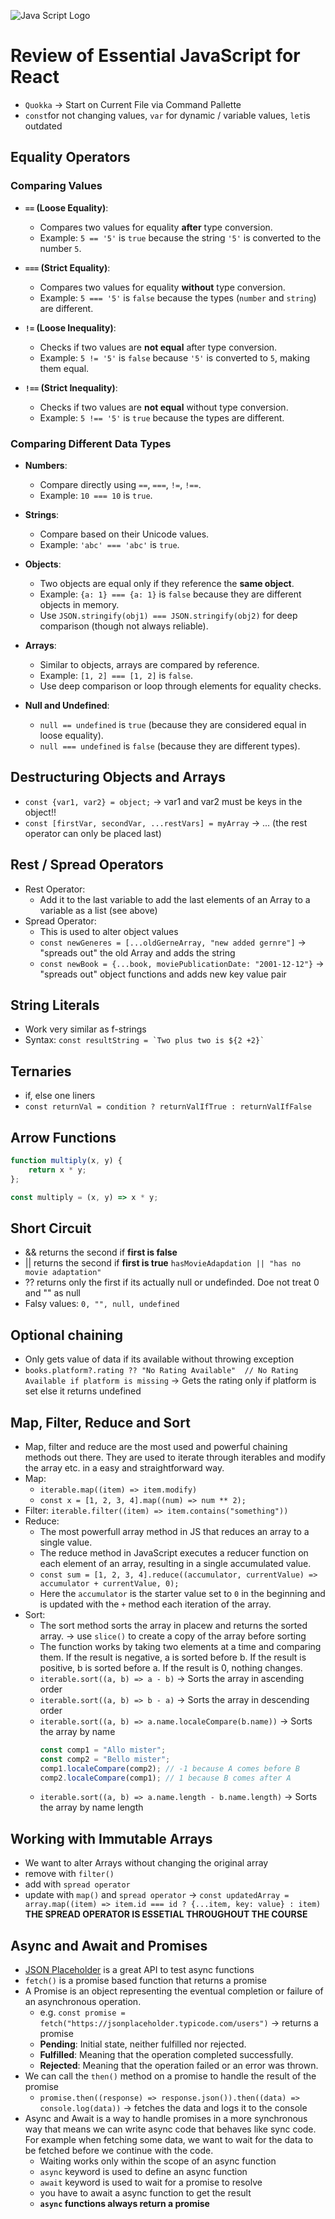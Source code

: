 ![Java Script Logo](https://jbstechinfo.com/wp-content/uploads/2023/08/JavaScript-Symbol.png)

# Review of Essential JavaScript for React
* `Quokka` -> Start on Current File via Command Pallette
* `const`for not changing values, `var` for dynamic / variable values, `let`is outdated

## Equality Operators
### Comparing Values
- **`==` (Loose Equality)**:
  - Compares two values for equality **after** type conversion.
  - Example: `5 == '5'` is `true` because the string `'5'` is converted to the number `5`.

- **`===` (Strict Equality)**:
  - Compares two values for equality **without** type conversion.
  - Example: `5 === '5'` is `false` because the types (`number` and `string`) are different.

- **`!=` (Loose Inequality)**:
  - Checks if two values are **not equal** after type conversion.
  - Example: `5 != '5'` is `false` because `'5'` is converted to `5`, making them equal.

- **`!==` (Strict Inequality)**:
  - Checks if two values are **not equal** without type conversion.
  - Example: `5 !== '5'` is `true` because the types are different.

### Comparing Different Data Types

- **Numbers**:
  - Compare directly using `==`, `===`, `!=`, `!==`.
  - Example: `10 === 10` is `true`.

- **Strings**:
  - Compare based on their Unicode values.
  - Example: `'abc' === 'abc'` is `true`.

- **Objects**:
  - Two objects are equal only if they reference the **same object**.
  - Example: `{a: 1} === {a: 1}` is `false` because they are different objects in memory.
  - Use `JSON.stringify(obj1) === JSON.stringify(obj2)` for deep comparison (though not always reliable).

- **Arrays**:
  - Similar to objects, arrays are compared by reference.
  - Example: `[1, 2] === [1, 2]` is `false`.
  - Use deep comparison or loop through elements for equality checks.

- **Null and Undefined**:
  - `null == undefined` is `true` (because they are considered equal in loose equality).
  - `null === undefined` is `false` (because they are different types).

## Destructuring Objects and Arrays
* `const {var1, var2} = object;` -> var1 and var2 must be keys in the object!!
* `const [firstVar, secondVar, ...restVars] = myArray` -> ... (the rest operator can only be placed last)

## Rest / Spread Operators
* Rest Operator: 
    * Add it to the last variable to add the last elements of an Array to a variable as a list (see above)
* Spread Operator:
    * This is used to alter object values
    * `const newGeneres = [...oldGerneArray, "new added gernre"]` -> "spreads out" the old Array and adds the string
    * `const newBook = {...book, moviePublicationDate: "2001-12-12"}` -> "spreads out" object functions and adds new key value pair

## String Literals
* Work very similar as f-strings 
* Syntax: ```const resultString = `Two plus two is ${2 +2}` ```

## Ternaries
* if,  else one liners
* `const returnVal = condition ? returnValIfTrue : returnValIfFalse`

## Arrow Functions
```javascript
function multiply(x, y) {
    return x * y;
};

const multiply = (x, y) => x * y;
```

## Short Circuit
* && returns the second if **first is false**
* || returns the second if **first is true** `hasMovieAdapdation || "has no movie adaptation"`
* ?? returns only the first if its actually null or undefinded. Doe not treat 0 and "" as null
* Falsy values: `0, "", null, undefined`

## Optional chaining
* Only gets value of data if its available without throwing exception
* `books.platform?.rating ?? "No Rating Available"  // No Rating Available if platform is missing` -> Gets the rating only if platform is set else it returns undefined

## Map, Filter, Reduce and Sort
* Map, filter and reduce are the most used and powerful chaining methods out there. They are used to iterate through iterables and modify the array etc. in a easy and straightforward way.
* Map: 
    * `iterable.map((item) => item.modify)`
    * `const x = [1, 2, 3, 4].map((num) => num ** 2);`
* Filter: `iterable.filter((item) => item.contains("something"))`
* Reduce: 
    * The most powerfull array method in JS that reduces an array to a single value.
    * The reduce method in JavaScript executes a reducer function on each element of an array, resulting in a single accumulated value.
    * `const sum = [1, 2, 3, 4].reduce((accumulator, currentValue) => accumulator + currentValue, 0);`
    * Here the `accumulator` is the starter value set to `0` in the beginning and is updated with the `+` method each iteration of the array.
* Sort: 
    * The sort method sorts the array in placew and returns the sorted array. -> use `slice()` to create a copy of the array before sorting
    * The function works by taking two elements at a time and comparing them. If the result is negative, a is sorted before b. If the result is positive, b is sorted before a. If the result is 0, nothing changes.
    * `iterable.sort((a, b) => a - b)` -> Sorts the array in ascending order
    * `iterable.sort((a, b) => b - a)` -> Sorts the array in descending order
    * `iterable.sort((a, b) => a.name.localeCompare(b.name))` -> Sorts the array by name 
        ```javascript
        const comp1 = "Allo mister";
        const comp2 = "Bello mister";
        comp1.localeCompare(comp2); // -1 because A comes before B
        comp2.localeCompare(comp1); // 1 because B comes after A
        ```
    * `iterable.sort((a, b) => a.name.length - b.name.length)` -> Sorts the array by name length

## Working with Immutable Arrays
* We want to alter Arrays without changing the original array
* remove with `filter()`
* add with `spread operator`
* update with `map()` and `spread operator` -> `const updatedArray = array.map((item) => item.id === id ? {...item, key: value} : item)` **THE SPREAD OPERATOR IS ESSETIAL THROUGHOUT THE COURSE**


## Async and Await and Promises
* [JSON Placeholder](https://jsonplaceholder.typicode.com/) is a great API to test async functions
* `fetch()` is a promise based function that returns a promise
* A Promise is an object representing the eventual completion or failure of an asynchronous operation.
    * e.g. `const promise = fetch("https://jsonplaceholder.typicode.com/users")` -> returns a promise 
    * **Pending**: Initial state, neither fulfilled nor rejected.
    * **Fulfilled**: Meaning that the operation completed successfully.
    * **Rejected**: Meaning that the operation failed or an error was thrown.
* We can call the `then()` method on a promise to handle the result of the promise
    * `promise.then((response) => response.json()).then((data) => console.log(data))` -> fetches the data and logs it to the console
* Async and Await is a way to handle promises in a more synchronous way that means we can write async code that behaves like sync code. For example when fetching some data, we want to wait for the data to be fetched before we continue with the code.
  * Waiting works only within the scope of an async function
  * `async` keyword is used to define an async function
  * `await` keyword is used to wait for a promise to resolve
  * you have to await a async function to get the result
  * **`async` functions always return a promise**